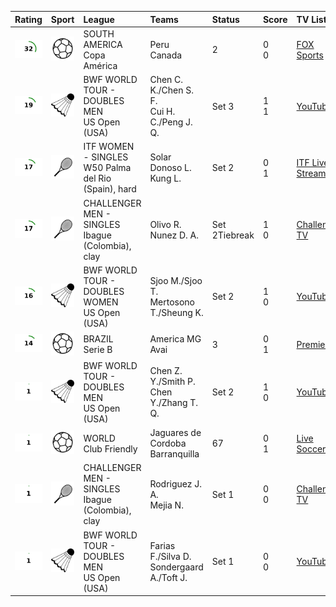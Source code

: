 | Rating                                                                                                                                 | Sport                                                                                                              | League                                                 | Teams                                         | Status        | Score   | TV Listing                                                                                          |
|:---------------------------------------------------------------------------------------------------------------------------------------|:-------------------------------------------------------------------------------------------------------------------|:-------------------------------------------------------|:----------------------------------------------|:--------------|:--------|:----------------------------------------------------------------------------------------------------|
| <img src="https://raw.githubusercontent.com/BlakeDuncan25/Donut-SVG-Ratings/bac4e4a278175106499642192132b1786a9aec38/32.svg" alt="32"> | <img src="https://raw.githubusercontent.com/BlakeDuncan25/Donut-SVG-Ratings/master/soccer.png" alt="Soccer">       | SOUTH AMERICA<br>Copa América                          | Peru<br>Canada                                | 2             | 0<br>0  | <a href="https://www.foxsports.com/live">FOX Sports</a>                                             |
| <img src="https://raw.githubusercontent.com/BlakeDuncan25/Donut-SVG-Ratings/bac4e4a278175106499642192132b1786a9aec38/19.svg" alt="19"> | <img src="https://raw.githubusercontent.com/BlakeDuncan25/Donut-SVG-Ratings/master/badminton.png" alt="Badminton"> | BWF WORLD TOUR - DOUBLES MEN<br>US Open (USA)          | Chen C. K./Chen S. F.<br>Cui H. C./Peng J. Q. | Set 3         | 1<br>1  | <a href="https://www.youtube.com/@bwftv/streams">YouTube</a>                                        |
| <img src="https://raw.githubusercontent.com/BlakeDuncan25/Donut-SVG-Ratings/bac4e4a278175106499642192132b1786a9aec38/17.svg" alt="17"> | <img src="https://raw.githubusercontent.com/BlakeDuncan25/Donut-SVG-Ratings/master/tennis.png" alt="Tennis">       | ITF WOMEN - SINGLES<br>W50 Palma del Rio (Spain), hard | Solar Donoso L.<br>Kung L.                    | Set 2         | 0<br>1  | <a href="https://live.itftennis.com/en/live-streams/">ITF Live Streams</a>                          |
| <img src="https://raw.githubusercontent.com/BlakeDuncan25/Donut-SVG-Ratings/bac4e4a278175106499642192132b1786a9aec38/17.svg" alt="17"> | <img src="https://raw.githubusercontent.com/BlakeDuncan25/Donut-SVG-Ratings/master/tennis.png" alt="Tennis">       | CHALLENGER MEN - SINGLES<br>Ibague (Colombia), clay    | Olivo R.<br>Nunez D. A.                       | Set 2Tiebreak | 1<br>0  | <a href="https://www.atptour.com/en/atp-challenger-tour/challenger-tv">Challenger TV</a>            |
| <img src="https://raw.githubusercontent.com/BlakeDuncan25/Donut-SVG-Ratings/bac4e4a278175106499642192132b1786a9aec38/16.svg" alt="16"> | <img src="https://raw.githubusercontent.com/BlakeDuncan25/Donut-SVG-Ratings/master/badminton.png" alt="Badminton"> | BWF WORLD TOUR - DOUBLES WOMEN<br>US Open (USA)        | Sjoo M./Sjoo T.<br>Mertosono T./Sheung K.     | Set 2         | 1<br>0  | <a href="https://www.youtube.com/@bwftv/streams">YouTube</a>                                        |
| <img src="https://raw.githubusercontent.com/BlakeDuncan25/Donut-SVG-Ratings/bac4e4a278175106499642192132b1786a9aec38/14.svg" alt="14"> | <img src="https://raw.githubusercontent.com/BlakeDuncan25/Donut-SVG-Ratings/master/soccer.png" alt="Soccer">       | BRAZIL<br>Serie B                                      | America MG<br>Avai                            | 3             | 0<br>1  | <a href="https://www.sling.com/international/brazilian">Premiere</a>                                |
| <img src="https://raw.githubusercontent.com/BlakeDuncan25/Donut-SVG-Ratings/bac4e4a278175106499642192132b1786a9aec38/1.svg" alt="1">   | <img src="https://raw.githubusercontent.com/BlakeDuncan25/Donut-SVG-Ratings/master/badminton.png" alt="Badminton"> | BWF WORLD TOUR - DOUBLES MEN<br>US Open (USA)          | Chen Z. Y./Smith P.<br>Chen Y./Zhang T. Q.    | Set 2         | 1<br>0  | <a href="https://www.youtube.com/@bwftv/streams">YouTube</a>                                        |
| <img src="https://raw.githubusercontent.com/BlakeDuncan25/Donut-SVG-Ratings/bac4e4a278175106499642192132b1786a9aec38/1.svg" alt="1">   | <img src="https://raw.githubusercontent.com/BlakeDuncan25/Donut-SVG-Ratings/master/soccer.png" alt="Soccer">       | WORLD<br>Club Friendly                                 | Jaguares de Cordoba<br>Barranquilla           | 67            | 0<br>1  | <a href="https://www.livesoccertv.com/competitions/international/club-friendly/">Live Soccer TV</a> |
| <img src="https://raw.githubusercontent.com/BlakeDuncan25/Donut-SVG-Ratings/bac4e4a278175106499642192132b1786a9aec38/1.svg" alt="1">   | <img src="https://raw.githubusercontent.com/BlakeDuncan25/Donut-SVG-Ratings/master/tennis.png" alt="Tennis">       | CHALLENGER MEN - SINGLES<br>Ibague (Colombia), clay    | Rodriguez J. A.<br>Mejia N.                   | Set 1         | 0<br>0  | <a href="https://www.atptour.com/en/atp-challenger-tour/challenger-tv">Challenger TV</a>            |
| <img src="https://raw.githubusercontent.com/BlakeDuncan25/Donut-SVG-Ratings/bac4e4a278175106499642192132b1786a9aec38/1.svg" alt="1">   | <img src="https://raw.githubusercontent.com/BlakeDuncan25/Donut-SVG-Ratings/master/badminton.png" alt="Badminton"> | BWF WORLD TOUR - DOUBLES MEN<br>US Open (USA)          | Farias F./Silva D.<br>Sondergaard A./Toft J.  | Set 1         | 0<br>0  | <a href="https://www.youtube.com/@bwftv/streams">YouTube</a>                                        |